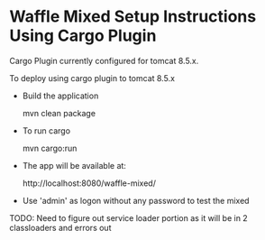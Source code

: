 Waffle Mixed Setup Instructions Using Cargo Plugin
==================================================

Cargo Plugin currently configured for tomcat 8.5.x.

To deploy using cargo plugin to tomcat 8.5.x

- Build the application

    mvn clean package

- To run cargo

    mvn cargo:run

- The app will be available at:

    http://localhost:8080/waffle-mixed/

- Use 'admin' as logon without any password to test the mixed

TODO: Need to figure out service loader portion as it will be in 2 classloaders and errors out
